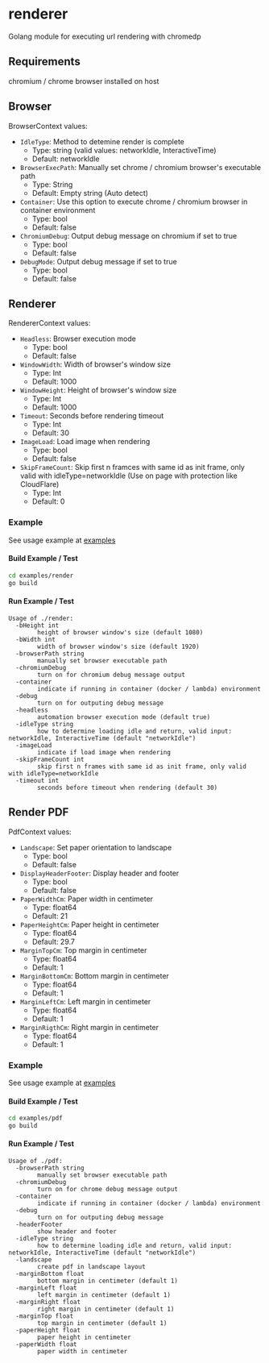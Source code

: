 # renderer

Golang module for executing url rendering with chromedp

## Requirements

chromium / chrome browser installed on host

## Browser

BrowserContext values:

- `IdleType`: Method to detemine render is complete
  - Type: string (valid values: networkIdle, InteractiveTime)
  - Default: networkIdle
- `BrowserExecPath`: Manually set chrome / chromium browser's executable path
  - Type: String
  - Default: Empty string (Auto detect)
- `Container`: Use this option to execute chrome / chromium browser in container
  environment
  - Type: bool
  - Default: false
- `ChromiumDebug`: Output debug message on chromium if set to true
  - Type: bool
  - Default: false
- `DebugMode`: Output debug message if set to true
  - Type: bool
  - Default: false

## Renderer

RendererContext values:

- `Headless`: Browser execution mode
  - Type: bool
  - Default: false
- `WindowWidth`: Width of browser's window size
  - Type: Int
  - Default: 1000
- `WindowHeight`: Height of browser's window size
  - Type: Int
  - Default: 1000
- `Timeout`: Seconds before rendering timeout
  - Type: Int
  - Default: 30
- `ImageLoad`: Load image when rendering
  - Type: bool
  - Default: false
- `SkipFrameCount`: Skip first n framces with same id as init frame, only valid
  with idleType=networkIdle (Use on page with protection like CloudFlare)
  - Type: Int
  - Default: 0

### Example

See usage example at [examples](examples/render/main.go)

#### Build Example / Test

```bash
cd examples/render
go build
```

#### Run Example / Test
```
Usage of ./render:
  -bHeight int
        height of browser window's size (default 1080)
  -bWidth int
        width of browser window's size (default 1920)
  -browserPath string
        manually set browser executable path
  -chromiumDebug
        turn on for chromium debug message output
  -container
        indicate if running in container (docker / lambda) environment
  -debug
        turn on for outputing debug message
  -headless
        automation browser execution mode (default true)
  -idleType string
        how to determine loading idle and return, valid input: networkIdle, InteractiveTime (default "networkIdle")
  -imageLoad
        indicate if load image when rendering
  -skipFrameCount int
        skip first n frames with same id as init frame, only valid with idleType=networkIdle
  -timeout int
        seconds before timeout when rendering (default 30)
```

## Render PDF

PdfContext values:

- `Landscape`: Set paper orientation to landscape
  - Type: bool
  - Default: false
- `DisplayHeaderFooter`: Display header and footer
  - Type: bool
  - Default: false
- `PaperWidthCm`: Paper width in centimeter
  - Type: float64
  - Default: 21
- `PaperHeightCm`: Paper height in centimeter
  - Type: float64
  - Default: 29.7
- `MarginTopCm`: Top margin in centimeter
  - Type: float64
  - Default: 1
- `MarginBottomCm`: Bottom margin in centimeter
  - Type: float64
  - Default: 1
- `MarginLeftCm`: Left margin in centimeter
  - Type: float64
  - Default: 1
- `MarginRigthCm`: Right margin in centimeter
  - Type: float64
  - Default: 1

### Example

See usage example at [examples](examples/pdf/main.go)

#### Build Example / Test

```bash
cd examples/pdf
go build
```

#### Run Example / Test
```
Usage of ./pdf:
  -browserPath string
        manually set browser executable path
  -chromiumDebug
        turn on for chrome debug message output
  -container
        indicate if running in container (docker / lambda) environment
  -debug
        turn on for outputing debug message
  -headerFooter
        show header and footer
  -idleType string
        how to determine loading idle and return, valid input: networkIdle, InteractiveTime (default "networkIdle")
  -landscape
        create pdf in landscape layout
  -marginBottom float
        bottom margin in centimeter (default 1)
  -marginLeft float
        left margin in centimeter (default 1)
  -marginRight float
        right margin in centimeter (default 1)
  -marginTop float
        top margin in centimeter (default 1)
  -paperHeight float
        paper height in centimeter
  -paperWidth float
        paper width in centimeter
```
